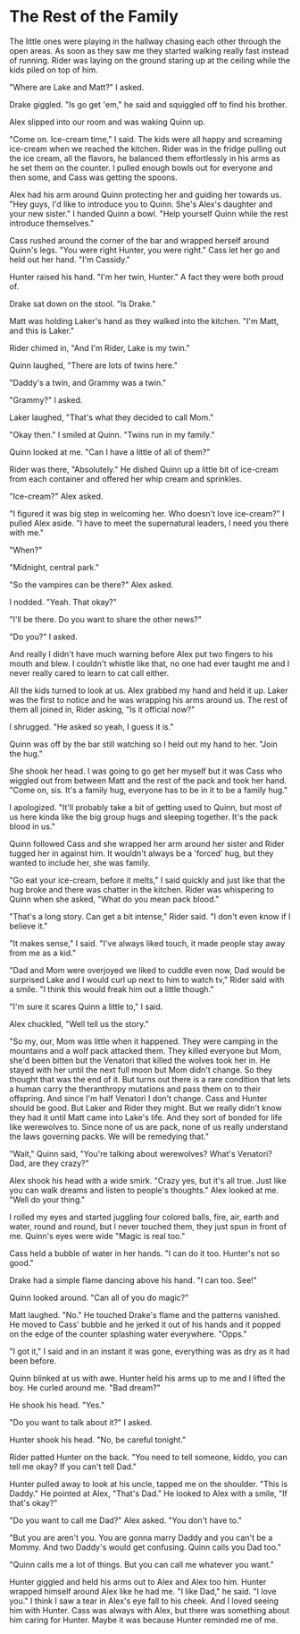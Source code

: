 # The Rest of the Family

The little ones were playing in the hallway chasing each other through the open areas. As soon as they saw me they started walking really fast instead of running. Rider was laying on the ground staring up at the ceiling while the kids piled on top of him.

"Where are Lake and Matt?" I asked.

Drake giggled. "Is go get 'em," he said and squiggled off to find his brother.

Alex slipped into our room and was waking Quinn up.  

"Come on. Ice-cream time," I said. The kids were all happy and screaming ice-cream when we reached the kitchen. Rider was in the fridge pulling out the ice cream, all the flavors, he balanced them effortlessly in his arms as he set them on the counter. I pulled enough bowls out for everyone and then some, and Cass was getting the spoons. 

Alex had his arm around Quinn protecting her and guiding her towards us. "Hey guys, I'd like to introduce you to Quinn. She's Alex's daughter and your new sister." I handed Quinn a bowl. "Help yourself Quinn while the rest introduce themselves."

Cass rushed around the corner of the bar and wrapped herself around Quinn's legs. "You were right Hunter, you were right." Cass let her go and held out her hand. "I'm Cassidy."

Hunter raised his hand. "I'm her twin, Hunter." A fact they were both proud of.

Drake sat down on the stool. "Is Drake."

Matt was holding Laker's hand as they walked into the kitchen. "I'm Matt, and this is Laker."

Rider chimed in, "And I'm Rider, Lake is my twin."

Quinn laughed, "There are lots of twins here."

"Daddy's a twin, and Grammy was a twin."

"Grammy?" I asked.

Laker laughed, "That's what they decided to call Mom."

"Okay then." I smiled at Quinn. "Twins run in my family."

Quinn looked at me. "Can I have a little of all of them?"

Rider was there, "Absolutely."  He dished Quinn up a little bit of ice-cream from each container and offered her whip cream and sprinkles.

"Ice-cream?" Alex asked.

"I figured it was big step in welcoming her. Who doesn't love ice-cream?" I pulled Alex aside. "I have to meet the supernatural leaders, I need you there with me."

"When?"

"Midnight, central park."

"So the vampires can be there?" Alex asked.

I nodded. "Yeah. That okay?"

"I'll be there. Do you want to share the other news?"

"Do you?" I asked.

And really I didn't have much warning before Alex put two fingers to his mouth and blew.  I couldn't whistle like that, no one had ever taught me and I never really cared to learn to cat call either.

All the kids turned to look at us. Alex grabbed my hand and held it up. Laker was the first to notice and he was wrapping his arms around us. The rest of them all joined in, Rider asking, "Is it official now?"

I shrugged. "He asked so yeah, I guess it is."

Quinn was off by the bar still watching so I held out my hand to her. "Join the hug."

She shook her head. I was going to go get her myself but it was Cass who wiggled out from between Matt and the rest of the pack and took her hand. "Come on, sis. It's a family hug, everyone has to be in it to be a family hug."

I apologized. "It'll probably take a bit of getting used to Quinn, but most of us here kinda like the big group hugs and sleeping together. It's the pack blood in us."

Quinn followed Cass and she wrapped her arm around her sister and Rider tugged her in against him. It wouldn't always be a 'forced' hug, but they wanted to include her, she was family.

"Go eat your ice-cream, before it melts," I said quickly and just like that the hug broke and there was chatter in the kitchen. Rider was whispering to Quinn when she asked, "What do you mean pack blood."

"That's a long story. Can get a bit intense," Rider said. "I don't even know if I believe it."

"It makes sense," I said. "I've always liked touch, it made people stay away from me as a kid."

"Dad and Mom were overjoyed we liked to cuddle even now, Dad would be surprised Lake and I would curl up next to him to watch tv," Rider said with a smile. "I think this would freak him out a little though."

"I'm sure it scares Quinn a little to," I said.

Alex chuckled, "Well tell us the story."

"So my, our, Mom was little when it happened. They were camping in the mountains and a wolf pack attacked them. They killed everyone but Mom, she'd been bitten but the Venatori that killed the wolves took her in. He stayed with her until the next full moon but Mom didn't change. So they thought that was the end of it. But turns out there is a rare condition that lets a human carry the theranthropy mutations and pass them on to their offspring. And since I'm half Venatori I don't change. Cass and Hunter should be good. But Laker and Rider they might. But we really didn't know they had it until Matt came into Lake's life. And they sort of bonded for life like werewolves to. Since none of us are pack, none of us really understand the laws governing packs. We will be remedying that."

"Wait," Quinn said, "You're talking about werewolves? What's Venatori? Dad, are they crazy?"

Alex shook his head with a wide smirk. "Crazy yes, but it's all true. Just like you can walk dreams and listen to people's thoughts." Alex looked at me. "Well do your thing."

I rolled my eyes and started juggling four colored balls, fire, air, earth and water, round and round, but I never touched them, they just spun in front of me. Quinn's eyes were wide  "Magic is real too."

Cass held a bubble of water in her hands. "I can do it too. Hunter's not so good."

Drake had a simple flame dancing above his hand. "I can too. See!"

Quinn looked around. "Can all of you do magic?"

Matt laughed. "No." He touched Drake's flame and the patterns vanished. He moved to Cass' bubble and he jerked it out of his hands and it popped on the edge of the counter splashing water everywhere. "Opps."

"I got it," I said and in an instant it was gone, everything was as dry as it had been before.

Quinn blinked at us with awe. Hunter held his arms up to me and I lifted the boy. He curled around me. "Bad dream?"

He shook his head. "Yes."

"Do you want to talk about it?" I asked.

Hunter shook his head. "No, be careful tonight."

Rider patted Hunter on the back. "You need to tell someone, kiddo,  you can tell me okay? If you can't tell Dad."

Hunter pulled away to look at his uncle, tapped me on the shoulder. "This is Daddy." He pointed at Alex, "That's Dad." He looked to Alex with a smile, "If that's okay?"

"Do you want to call me Dad?" Alex asked. "You don't have to."

"But you are aren't you. You are gonna marry Daddy and you can't be a Mommy. And two Daddy's would get confusing. Quinn calls you Dad too."

"Quinn calls me a lot of things. But you can call me whatever you want."

Hunter giggled and held his arms out to Alex and Alex too him. Hunter wrapped himself around Alex like he had me. "I like Dad," he said. "I love you." I think I saw a tear in Alex's eye fall to his cheek. And I loved seeing him with Hunter. Cass was always with Alex, but there was something about him caring for Hunter. Maybe it was because Hunter reminded me of me.